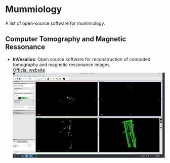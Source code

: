# Mummiology

A list of open-source software for mummiology.

## Computer Tomography and Magnetic Ressonance

- **InVesalius**: Open source software for reconstruction of computed tomography and magnetic ressonance images. <br>
  [Official website](https://invesalius.github.io/)   <br>
  [![Screenshot ridotto](.././images/invesalius_similaun_mummy_extracting_bones_arc-team.png?raw=true)](.././images/invesalius_similaun_mummy_extracting_bones_arc-team.png)
